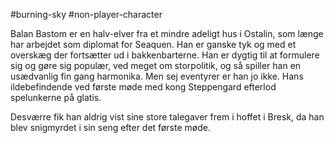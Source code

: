 #burning-sky #non-player-character

Balan Bastom er en halv-elver fra et mindre adeligt hus i Ostalin, som længe har arbejdet som diplomat for Seaquen. Han er ganske tyk og med et overskæg der fortsætter ud i bakkenbarterne. Han er dygtig til at formulere sig og gøre sig populær, ved meget om storpolitik, og så spiller han en usædvanlig fin gang harmonika. Men sej eventyrer er han jo ikke. Hans ildebefindende ved første møde med kong Steppengard efterlod spelunkerne på glatis.

Desværre fik han aldrig vist sine store talegaver frem i hoffet i Bresk, da han blev snigmyrdet i sin seng efter det første møde.
